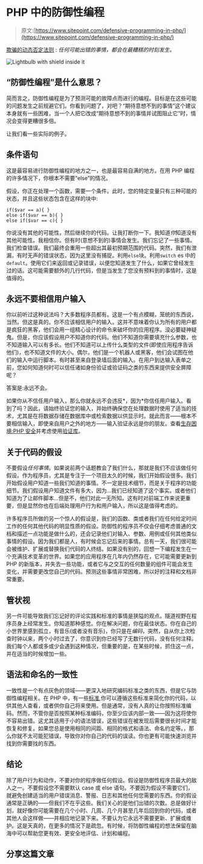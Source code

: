 # PHP 中的防御性编程

> 原文:[https://www.sitepoint.com/defensive-programming-in-php/](https://www.sitepoint.com/defensive-programming-in-php/)

[欺骗的动态否定法则](http://en.wikipedia.org/wiki/Finagle%27s_law) :
*任何可能出错的事情，都会在最糟糕的时刻发生。*

![Lightbulb with shield inside it](../Images/25d1a394b08b931fb848649d2785592e.png)

## “防御性编程”是什么意思？

简而言之，防御性编程是为了预测可能的故障点而进行的编程。目标是在这些可能的问题发生之前规避它们。你看到问题了，对吧？“期待意想不到的事情”这个建议本身就有一些困难，当一个人把它改成“期待意想不到的事情并试图阻止它”时，情况会变得更糟很多倍。

让我们看一些实际的例子。

## 条件语句

这是最容易进行防御性编程的地方之一，也是最容易自满的地方。在用 PHP 编程的许多情况下，你根本不需要“else”的情况。

假设，你正在处理一个函数，需要一个条件。此时，您的特定变量只有三种可能的状态，并且这些状态包含在这样的块中:

```
if($var == a){ }
else if($var == b){ }
else if($var == c){ }
```

你说没有其他的可能性，然后继续你的代码。让我打断你一下。我知道*你*知道没有其他可能性。我相信你。但有时(意想不到的)事情会发生。我们忘记了一些事情。我们检查错误。我们最终会重用一些超出其最初预期范围的代码。突然，我们有泄漏，有时无声的错误状态，因为这里没有捕捉。利用`else`块。利用`switch` es 中的`default`。使用它们来返回或记录错误，以便您知道发生了什么，如果它曾经发生过的话。这可能需要额外的几行代码，但是当发生了您没有预料到的事情时，这是值得的。

## 永远不要相信用户输入

你以前听过这种说法吗？大多数程序员都有。这是一个有点模糊，笼统的东西说，当然。但这是真的。你不应该相信用户的输入。这并不意味着你认为所有的用户都是疯狂的黑客，他们会用一组精心设计的命令来破坏你的应用程序。没必要疑神疑鬼。但是，你应该假设用户不知道你的代码。他们不知道你需要填充什么参数，也不知道输入可以有多长。他们不知道可以上传什么类型的文件(即使应用程序告诉他们)，也不知道文件的大小。偶尔，他们是一个机器人或黑客，他们会试图在他们的输入中运行脚本。有时甚至来自登录墙后面的输入。在用户到达输入表单之前，您如何知道何时可以信任诸如身份验证或验证码之类的东西来提供安全屏障呢？

答案是:永远不会。

如果你从不信任用户输入，那么你就永远不会违反*，因为*你信任用户输入。看到了吗？因此，请始终验证您的输入，并始终确保您在处理数据时使用了适当的技术，尤其是在将数据存储在数据库中或检索数据以供显示时。就此而言——根本不要相信输入，即使来自用户之外的地方——输入验证永远是你的朋友。查看[生存困境:PHP 安全](http://phpsecurity.readthedocs.org/en/latest/Input-Validation.html)并考虑使用[验证库](https://www.sitepoint.com/validating-your-data-with-respect-validation)。

## 关于代码的假设

不要假设*任何事情*。如果说前两个话题教会了我们什么，那就是我们不应该做任何假设。作为程序员，尤其是专注于一个项目太久的时候，我们开始假设很多。我们开始假设用户知道一些我们知道的事情。不一定是技术细节，而是关于程序的功能细节。我们假设用户知道文件有多大，因为…我们已经知道了这个事实。或者他们知道为了让邮件脚本…但是不，他们对此一无所知。这有时对前端工作来说更重要，但是显然你也在后端处理用户行为和用户输入，所以这是值得考虑的。

许多程序员所做的另一个惊人的假设是，我们的函数、类或者我们在任何给定时间工作的任何其他代码的明显性质的假设。防御性的程序员不仅会仔细考虑普通的文档和描述一点功能是做什么的，还会记录他们对输入、参数、用例或任何其他类似事情的假设。因为我们都是人，有时候会忘记后来的事情。总有一天，我们很可能会被维护、扩展或替换我们代码的人终结。如果没有别的，回想一下编程发生在一个充满技术变革的世界。如果您的应用程序在几年内仍然存在，它可能需要更新到 PHP 的新版本，并失去一些功能，或者它与之交互的任何数量的组件可能会发生变化，并需要更改您自己的代码。预测这些事情非常困难，所以好的注释和文档非常重要。

## 管状视

另一件可能导致我们忘记好的评论实践和标准的事情是狭隘的观点。隧道视野在程序员身上经常发生。你知道那种感觉。你在解决问题，你在最佳状态。你在自己的小世界里感到孤立，有音乐(或者没有音乐)，你只是在*编码*，突然，自从你上次检查时钟以来，两个小时过去了，你意识到你已经写了无数行代码，没有任何注释。我们每个人都或多或少会遇到这种情况，但重要的是，在某些时候，抓住这一点，并在适当的时候增加一些。

## 语法和命名的一致性

一致性是一个有点灰色的领域——更深入地研究编码标准之类的东西，但是它与防御性编程相关。在 PHP 中，有一些[标准](https://www.sitepoint.com/psr-1-and-psr-2-to-be-approved-as-standards/),你可以遵循这些标准来简化你的代码，以供其他人查看，或者供你自己将来使用。但是通常，没有人真的让你按照标准编码。然而，不管你是否按照某种标准编码，你至少应该内部一致——因为这将使你不容易出错。这尤其适用于小的语法错误，这些错误在被发现后需要很长时间才能恢复和修复。如果您总是使用相同的间距、相同的格式和语法、命名约定等。，那么你就不太可能犯错误，导致你对你自己的代码的误读。你也更有可能快速浏览并找到你需要找的东西。

## 结论

除了用户行为和动作，不要对你的程序做任何假设。假设是防御性程序员最大的敌人之一。不要假设您不需要默认 case 或 else 语句。不要因为假设不需要它们，就避免创建适当的用户错误消息、警报、日志和其他任何您需要的东西。你的假设通常是正确的——但我们不在乎这些。我们关心的是他们出错的次数。总是做好计划，就好像你可能需要在几个小时、几周、几个月甚至几年后回到你的代码，或者其他人会这样做——并相应地记录下来。不要认为它永远不需要更新、扩展或维护。这是天真的，在更多的情况下是疏忽。有时候，将防御性编程的想法保留在脑海中可以帮助您更有效、更安全地评估、计划和编程。

## 分享这篇文章